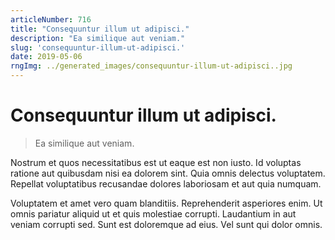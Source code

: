 ```yaml
---
articleNumber: 716
title: "Consequuntur illum ut adipisci."
description: "Ea similique aut veniam."
slug: 'consequuntur-illum-ut-adipisci.'
date: 2019-05-06
rngImg: ../generated_images/consequuntur-illum-ut-adipisci..jpg
---
```


# Consequuntur illum ut adipisci.

> Ea similique aut veniam.

Nostrum et quos necessitatibus est ut eaque est non iusto. Id voluptas ratione aut quibusdam nisi ea dolorem sint. Quia omnis delectus voluptatem. Repellat voluptatibus recusandae dolores laboriosam et aut quia numquam.
 Voluptatem et amet vero quam blanditiis. Reprehenderit asperiores enim. Ut omnis pariatur aliquid ut et quis molestiae corrupti. Laudantium in aut veniam corrupti sed. Sunt est doloremque ad eius. Vel sunt qui dolor omnis.
